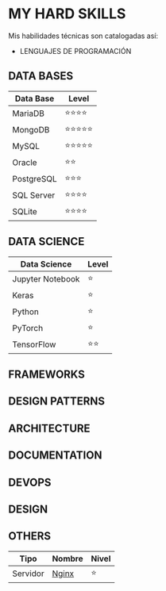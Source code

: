 # MY HARD SKILLS

Mis habilidades técnicas son catalogadas así:

- LENGUAJES DE PROGRAMACIÓN

## DATA BASES

| Data Base  | Level                          |
| ---------- | ------------------------------ |
| MariaDB    | :star::star::star::star:       |
| MongoDB    | :star::star::star::star::star: |
| MySQL      | :star::star::star::star::star: |
| Oracle     | :star::star:                   |
| PostgreSQL | :star::star::star:             |
| SQL Server | :star::star::star::star:       |
| SQLite     | :star::star::star::star:       |

## DATA SCIENCE

| Data Science     | Level        |
| ---------------- | ------------ |
| Jupyter Notebook | :star:       |
| Keras            | :star:       |
| Python           | :star:       |
| PyTorch          | :star:       |
| TensorFlow       | :star::star: |

## FRAMEWORKS

## DESIGN PATTERNS

## ARCHITECTURE

## DOCUMENTATION

## DEVOPS

## DESIGN

## OTHERS

| Tipo     | Nombre                                   | Nivel  |
| -------- | ---------------------------------------- | ------ |
| Servidor | [Nginx](./knowledge/hardSkills/nginx.md) | :star: |
